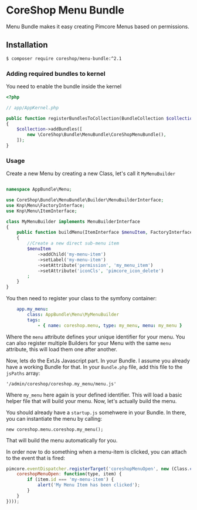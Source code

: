 # CoreShop Menu Bundle

Menu Bundle makes it easy creating Pimcore Menus based on permissions.

## Installation
```bash
$ composer require coreshop/menu-bundle:^2.1
```

### Adding required bundles to kernel
You need to enable the bundle inside the kernel

```php
<?php

// app/AppKernel.php

public function registerBundlesToCollection(BundleCollection $collection)
{
    $collection->addBundles([
        new \CoreShop\Bundle\MenuBundle\CoreShopMenuBundle(),
    ]);
}
```

### Usage

Create a new Menu by creating a new Class, let's call it `MyMenuBuilder`

```php

namespace AppBundle\Menu;

use CoreShop\Bundle\MenuBundle\Builder\MenuBuilderInterface;
use Knp\Menu\FactoryInterface;
use Knp\Menu\ItemInterface;

class MyMenuBuilder implements MenuBuilderInterface
{
    public function buildMenu(ItemInterface $menuItem, FactoryInterface $factory, string $type) 
    {
        //Create a new direct sub-menu item
        $menuItem
            ->addChild('my-menu-item')
            ->setLabel('my-menu-item')
            ->setAttribute('permission', 'my_menu_item')
            ->setAttribute('iconCls', 'pimcore_icon_delete')
        ;
    }
}
```

You then need to register your class to the symfony container:

```yml 
    app.my_menu:
        class: AppBundle\Menu\MyMenuBuilder
        tags:
            - { name: coreshop.menu, type: my_menu, menu: my_menu }

```

Where the `menu` attribute defines your unique identifier for your menu. You can also register multiple Builders
for your Menu with the same `menu` attribute, this will load them one after another.

Now, lets do the ExtJs Javascript part. In your Bundle. I assume you already have a working Bundle for that. In your
`Bundle.php` file, add this file to the `jsPaths` array:

```
'/admin/coreshop/coreshop.my_menu/menu.js'
```

Where `my_menu` here again is your defined identifier. This will load a basic helper file that will build your menu.
Now, let's actually build the menu.

You should already have a `startup.js` somehwere in your Bundle. In there, you can instantiate the menu by calling:

```
new coreshop.menu.coreshop.my_menu();
```

That will build the menu automatically for you.

In order now to do something when a menu-item is clicked, you can attach to the event that is fired:

```javascript
pimcore.eventDispatcher.registerTarget('coreshopMenuOpen', new (Class.create({
    coreshopMenuOpen: function(type, item) {
        if (item.id === 'my-menu-item') {
            alert('My Menu Item has been clicked');
        }
    }
})));
```

